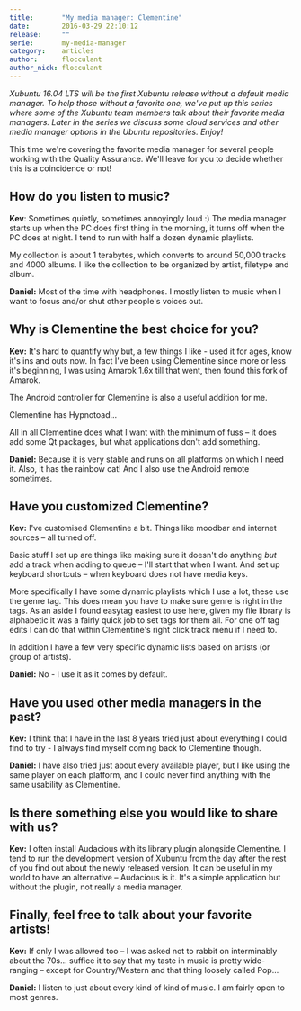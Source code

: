 ```yaml
---
title:       "My media manager: Clementine"
date:        2016-03-29 22:10:12
release:     ""
serie:       my-media-manager
category:    articles
author:      flocculant
author_nick: flocculant
---
```


*Xubuntu 16.04 LTS will be the first Xubuntu release without a default media manager. To help those without a favorite one, we've put up this series where some of the Xubuntu team members talk about their favorite media managers. Later in the series we discuss some cloud services and other media manager options in the Ubuntu repositories. Enjoy!*

This time we're covering the favorite media manager for several people working with the Quality Assurance. We'll leave for you to decide whether this is a coincidence or not!

How do you listen to music?
---------------------------

**Kev**: Sometimes quietly, sometimes annoyingly loud :) The media manager starts up when the PC does first thing in the morning, it turns off when the PC does at night. I tend to run with half a dozen dynamic playlists.

My collection is about 1 terabytes, which converts to around 50,000 tracks and 4000 albums. I like the collection to be organized by artist, filetype and album.

**Daniel:** Most of the time with headphones. I mostly listen to music when I want to focus and/or shut other people's voices out.

Why is Clementine the best choice for you?
------------------------------------------

**Kev:** It's hard to quantify why but, a few things I like - used it for ages, know it's ins and outs now. In fact I've been using Clementine since more or less it's beginning, I was using Amarok 1.6x till that went, then found this fork of Amarok.

The Android controller for Clementine is also a useful addition for me.

Clementine has Hypnotoad...

All in all Clementine does what I want with the minimum of fuss – it does add some Qt packages, but what applications don't add something.

**Daniel:** Because it is very stable and runs on all platforms on which I need it. Also, it has the rainbow cat! And I also use the Android remote sometimes.

Have you customized Clementine?
-------------------------------

**Kev:** I've customised Clementine a bit. Things like moodbar and internet sources – all turned off.

Basic stuff I set up are things like making sure it doesn't do anything *but* add a track when adding to queue – I'll start that when I want. And set up keyboard shortcuts – when keyboard does not have media keys.

More specifically I have some dynamic playlists which I use a lot, these use the genre tag. This does mean you have to make sure genre is right in the tags. As an aside I found easytag easiest to use here, given my file library is alphabetic it was a fairly quick job to set tags for them all. For one off tag edits I can do that within Clementine's right click track menu if I need to.

In addition I have a few very specific dynamic lists based on artists (or group of artists).

**Daniel:** No - I use it as it comes by default.

Have you used other media managers in the past?
-----------------------------------------------

**Kev:** I think that I have in the last 8 years tried just about everything I could find to try - I always find myself coming back to Clementine though.

**Daniel:** I have also tried just about every available player, but I like using the same player on each platform, and I could never find anything with the same usability as Clementine.

Is there something else you would like to share with us?
--------------------------------------------------------

**Kev:** I often install Audacious with its library plugin alongside Clementine. I tend to run the development version of Xubuntu from the day after the rest of you find out about the newly released version. It can be useful in my world to have an alternative – Audacious is it. It's a simple application but without the plugin, not really a media manager.

Finally, feel free to talk about your favorite artists!
-------------------------------------------------------

**Kev:** If only I was allowed too – I was asked not to rabbit on interminably about the 70s... suffice it to say that my taste in music is pretty wide-ranging – except for Country/Western and that thing loosely called Pop...

**Daniel:** I listen to just about every kind of kind of music. I am fairly open to most genres.
